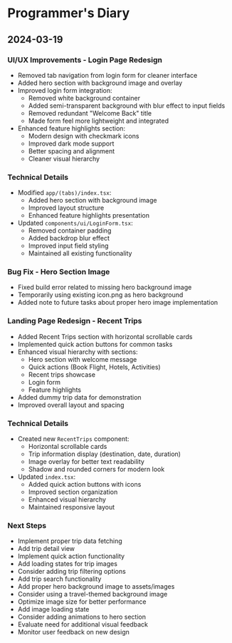 # Programmer's Diary

## 2024-03-19
### UI/UX Improvements - Login Page Redesign
- Removed tab navigation from login form for cleaner interface
- Added hero section with background image and overlay
- Improved login form integration:
  - Removed white background container
  - Added semi-transparent background with blur effect to input fields
  - Removed redundant "Welcome Back" title
  - Made form feel more lightweight and integrated
- Enhanced feature highlights section:
  - Modern design with checkmark icons
  - Improved dark mode support
  - Better spacing and alignment
  - Cleaner visual hierarchy

### Technical Details
- Modified `app/(tabs)/index.tsx`:
  - Added hero section with background image
  - Improved layout structure
  - Enhanced feature highlights presentation
- Updated `components/ui/LoginForm.tsx`:
  - Removed container padding
  - Added backdrop blur effect
  - Improved input field styling
  - Maintained all existing functionality

### Bug Fix - Hero Section Image
- Fixed build error related to missing hero background image
- Temporarily using existing icon.png as hero background
- Added note to future tasks about proper hero image implementation

### Landing Page Redesign - Recent Trips
- Added Recent Trips section with horizontal scrollable cards
- Implemented quick action buttons for common tasks
- Enhanced visual hierarchy with sections:
  - Hero section with welcome message
  - Quick actions (Book Flight, Hotels, Activities)
  - Recent trips showcase
  - Login form
  - Feature highlights
- Added dummy trip data for demonstration
- Improved overall layout and spacing

### Technical Details
- Created new `RecentTrips` component:
  - Horizontal scrollable cards
  - Trip information display (destination, date, duration)
  - Image overlay for better text readability
  - Shadow and rounded corners for modern look
- Updated `index.tsx`:
  - Added quick action buttons with icons
  - Improved section organization
  - Enhanced visual hierarchy
  - Maintained responsive layout

### Next Steps
- Implement proper trip data fetching
- Add trip detail view
- Implement quick action functionality
- Add loading states for trip images
- Consider adding trip filtering options
- Add trip search functionality
- Add proper hero background image to assets/images
- Consider using a travel-themed background image
- Optimize image size for better performance
- Add image loading state
- Consider adding animations to hero section
- Evaluate need for additional visual feedback
- Monitor user feedback on new design 
